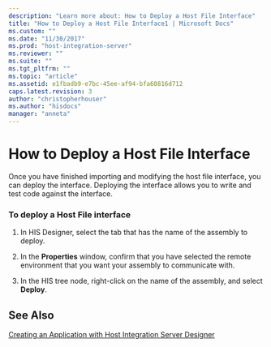 ```yaml
---
description: "Learn more about: How to Deploy a Host File Interface"
title: "How to Deploy a Host File Interface1 | Microsoft Docs"
ms.custom: ""
ms.date: "11/30/2017"
ms.prod: "host-integration-server"
ms.reviewer: ""
ms.suite: ""
ms.tgt_pltfrm: ""
ms.topic: "article"
ms.assetid: e1fbadb9-e7bc-45ee-af94-bfa60816d712
caps.latest.revision: 3
author: "christopherhouser"
ms.author: "hisdocs"
manager: "anneta"
---
```

# How to Deploy a Host File Interface
Once you have finished importing and modifying the host file interface, you can deploy the interface. Deploying the interface allows you to write and test code against the interface.  
  
### To deploy a Host File interface  
  
1.  In HIS Designer, select the tab that has the name of the assembly to deploy.  
  
2.  In the **Properties** window, confirm that you have selected the remote environment that you want your assembly to communicate with.  
  
3.  In the HIS tree node, right-click on the name of the assembly, and select **Deploy**.  
  
## See Also  
 [Creating an Application with Host Integration Server Designer](../core/creating-an-application-with-host-integration-server-designer1.md)

